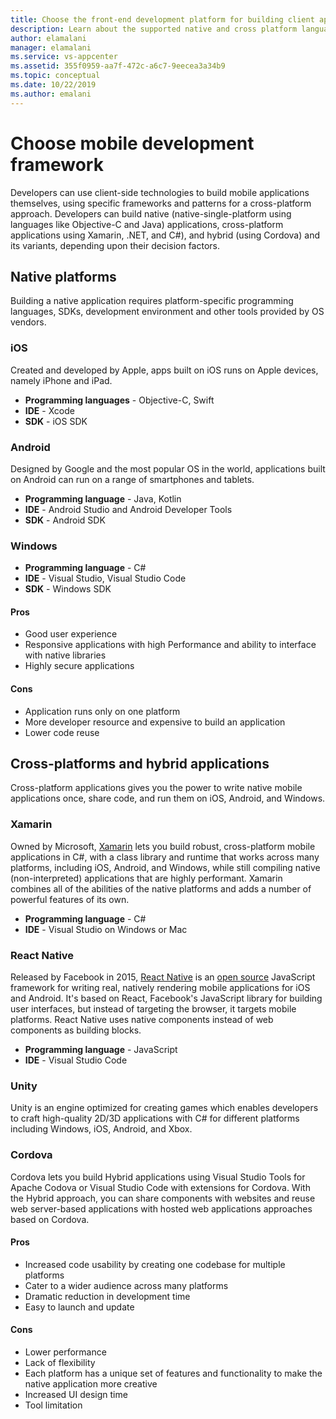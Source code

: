 ```yaml
---
title: Choose the front-end development platform for building client applications with Visual Studio and Azure services
description: Learn about the supported native and cross platform languages to build client applications.
author: elamalani
manager: elamalani
ms.service: vs-appcenter
ms.assetid: 355f0959-aa7f-472c-a6c7-9eecea3a34b9
ms.topic: conceptual
ms.date: 10/22/2019
ms.author: emalani
---
```

# Choose mobile development framework
Developers can use client-side technologies to build mobile applications themselves, using specific frameworks and patterns for a cross-platform approach. Developers can build native (native-single-platform using languages like Objective-C and Java) applications, cross-platform applications using Xamarin, .NET, and C#), and hybrid (using Cordova) and its variants, depending upon their decision factors.

## Native platforms
Building a native application requires platform-specific programming languages, SDKs, development environment and other tools provided by OS vendors.

### iOS
Created and developed by Apple, apps built on iOS runs on Apple devices, namely iPhone and iPad.

- **Programming languages** - Objective-C, Swift
- **IDE** - Xcode
- **SDK** - iOS SDK

### Android
Designed by Google and the most popular OS in the world, applications built on Android can run on a range of smartphones and tablets.

- **Programming language** - Java, Kotlin 
- **IDE** - Android Studio and Android Developer Tools 
- **SDK** - Android SDK

### Windows
- **Programming language** - C#
- **IDE** - Visual Studio, Visual Studio Code
- **SDK** - Windows SDK

#### Pros
- Good user experience
- Responsive applications with high Performance and ability to interface with native libraries
- Highly secure applications

#### Cons
- Application runs only on one platform
- More developer resource and expensive to build an application
- Lower code reuse

## Cross-platforms and hybrid applications
Cross-platform applications gives you the power to write native mobile applications once, share code, and run them on iOS, Android, and Windows.

### Xamarin
Owned by Microsoft, [Xamarin](https://visualstudio.microsoft.com/xamarin/) lets you build robust, cross-platform mobile applications in C#, with a class library and runtime that works across many platforms, including iOS, Android, and Windows, while still compiling native (non-interpreted) applications that are highly performant. Xamarin combines all of the abilities of the native platforms and adds a number of powerful features of its own.

- **Programming language** - C#
- **IDE** - Visual Studio on Windows or Mac

### React Native
Released by Facebook in 2015, [React Native](https://facebook.github.io/react-native/) is an [open source](https://github.com/facebook/react-native) JavaScript framework  for writing real, natively rendering mobile applications for iOS and Android. It's based on React, Facebook's JavaScript library for building user interfaces, but instead of targeting the browser, it targets mobile platforms. React Native uses native components instead of web components as building blocks.
 
- **Programming language** - JavaScript
- **IDE** - Visual Studio Code

### Unity
 Unity is an engine optimized for creating games which enables developers to craft high-quality 2D/3D applications with C# for different platforms including Windows, iOS, Android, and Xbox.

### Cordova
Cordova lets you build Hybrid applications using Visual Studio Tools for Apache Codova or Visual Studio Code with extensions for Cordova. With the Hybrid approach, you can share components with websites and reuse web server-based applications with hosted web applications approaches based on Cordova.

#### Pros
- Increased code usability by creating one codebase for multiple platforms
- Cater to a wider audience across many platforms
- Dramatic reduction in development time
- Easy to launch and update

#### Cons
- Lower performance
- Lack of flexibility
- Each platform has a unique set of features and functionality to make the native application more creative
- Increased UI design time
- Tool limitation
